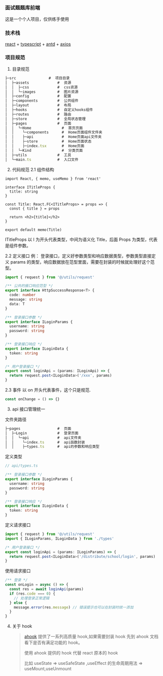 ### 面试题题库前端

这是一个个人项目，仅供练手使用

### 技术栈

[react](https://reactjs.org) + [typescript](https://www.typescriptlang.org/) + [antd](https://ant.design/index-cn) + [axios](https://www.axios-http.cn/)

### 项目规范

1. 目录规范

```js
├─src               #  项目目录
│  ├─assets             #  资源
│  │  ├─css             #  css资源
│  │  └─images          #  图片资源
│  ├─config             #  配置
│  ├─components         #  公共组件
│  ├─layout             #  布局
│  ├─hooks              #  自定义hooks组件
│  ├─routes             #  路由
│  ├─store              #  全局状态管理
│  ├─pages              #  页面
│  │  └─Home              #  首页页面
│  │    └─components      #  Home页面组件文件夹
│  │    ├─api             #  Home页面api文件夹
│  │    ├─store           #  Home页面状态
│  │    ├─index.tsx       #  Home页面
│  │  └─Kind              #  分类页面
│  ├─utils              #  工具
│  └─main.ts            #  入口文件

```

2. 代码规范
   2.1 组件结构

```tsx
import React, { memo, useMemo } from 'react'

interface ITitleProps {
  title: string
}

const Title: React.FC<ITitleProps> = props => {
  const { title } = props

  return <h2>{title}</h2>
}

export default memo(Title)
```

ITitleProps 以 I 为开头代表类型，中间为语义化 Title，后面 Props 为类型，代表是组件参数。

2.2 定义接口
例： 登录接口，定义好参数类型和响应数据类型，参数类型直接定义 params 的类型，响应数据放在范型里面，需要在封装的时候就处理好这个范型。

```ts
import { request } from '@/utils/request'

/** 公共的接口响应范型 */
export interface HttpSuccessResponse<T> {
  code: number
  message: string
  data: T
}

/** 登录接口参数 */
export interface ILoginParams {
  username: string
  password: string
}

/** 登录接口响应 */
export interface ILoginData {
  token: string
}

/* 用户登录接口 */
export const loginApi = (params: ILoginApi) => {
  return request.post<ILoginData>('/xxx', params)
}
```

2.3 事件
以 on 开头代表事件，这个只是规范.

```ts
const onChange = () => {}
```

3. api 接口管理统一

文件夹路径

```ts
├─pages                 #  页面
│  ├─Login              #  登录页面
│  │  └─api             #  api文件夹
│  │    └─index.ts      #  api函数封装
│  │    ├─types.ts      #  api的参数和响应类型
```

定义类型

```ts
// api/types.ts

/** 登录接口参数 */
export interface ILoginParams {
  username: string
  password: string
}

/** 登录接口响应 */
export interface ILoginData {
  token: string
}
```

定义请求接口

```ts
import { request } from '@/utils/request'
import { ILoginParams, ILoginData } from './types'

/* 用户登录接口 */
export const loginApi = (params: ILoginParams) => {
  return request.post<ILoginData>('/distribute/school/login', params)
}
```

使用请求接口

```ts
/** 登录 */
const onLogin = async () => {
  const res = await loginApi(params)
  if (res.code === 0) {
    // 处理登录正常逻辑
  } else {
    message.error(res.message) // 错误提示也可以在封装时统一添加
  }
}
```

4. 关于 hook
   > [ahook](https://ahooks.js.org/zh-CN) 提供了一系列高质量 hook,如果需要封装 hook 先到 ahook 文档看下是否有满足功能的 hook。
   >
   > 使用 ahook 提供的 hook 代替 react 原本的 hook
   >
   > 比如 useState => useSafeState ,useEffect 的生命周期用法 => useMount,useUnmount

